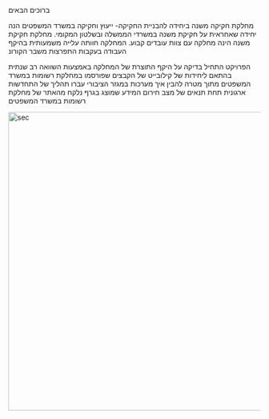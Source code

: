  ברוכים הבאים

מחלקת חקיקה משנה ביחידה להבניית החקיקה- ייעוץ וחקיקה במשרד המשפטים הנה יחידה שאחראית על חקיקת משנה במשרדי הממשלה ובשלטון המקומי.
מחלקת חקיקת משנה הינה מחלקה עם צוות עובדים קבוע.
המחלקה חוותה עלייה משמעותית בהיקף העבודה בעקבות התפרצות משבר הקורונ

הפרויקט התחיל בדיקה על היקף התוצרת של המחלקה באמצעות השוואה רב שנתית בהתאם ליחידות של קילובייט של הקבצים שפורסמו במחלקת רשומות במשרד המשפטים מתוך מטרה להבין איך מערכות במגזר הציבורי עברו תהליך של התחדשות ארגונית תחת תנאים של מצב חירום 
המידע שמוצג בגרף נלקח מהאתר של מחלקת רשומות במשרד המשפטים

<img width="595" alt="sec" src="https://user-images.githubusercontent.com/72964986/115528097-65b5ab00-a29a-11eb-8721-b8b14a615c73.png">



